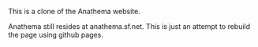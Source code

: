 This is a clone of the Anathema website.

Anathema still resides at anathema.sf.net.
This is just an attempt to rebuild the page using github pages.